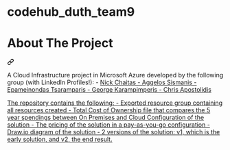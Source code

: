 # codehub_duth_team9

<h1 tabindex="-1" class="heading-element" dir="auto">About The Project</h1><a id="user-content-about-the-project" class="anchor" aria-label="Permalink: About The Project" href="#about-the-project"><svg class="octicon octicon-link" viewBox="0 0 16 16" version="1.1" width="16" height="16" aria-hidden="true"><path d="m7.775 3.275 1.25-1.25a3.5 3.5 0 1 1 4.95 4.95l-2.5 2.5a3.5 3.5 0 0 1-4.95 0 .751.751 0 0 1 .018-1.042.751.751 0 0 1 1.042-.018 1.998 1.998 0 0 0 2.83 0l2.5-2.5a2.002 2.002 0 0 0-2.83-2.83l-1.25 1.25a.751.751 0 0 1-1.042-.018.751.751 0 0 1-.018-1.042Zm-4.69 9.64a1.998 1.998 0 0 0 2.83 0l1.25-1.25a.751.751 0 0 1 1.042.018.751.751 0 0 1 .018 1.042l-1.25 1.25a3.5 3.5 0 1 1-4.95-4.95l2.5-2.5a3.5 3.5 0 0 1 4.95 0 .751.751 0 0 1-.018 1.042.751.751 0 0 1-1.042.018 1.998 1.998 0 0 0-2.83 0l-2.5 2.5a1.998 1.998 0 0 0 0 2.83Z"></path></svg></a>

A Cloud Infrastructure project in Microsoft Azure developed by the following group (with LinkedIn Profiles!):
        - <a href="https://www.linkedin.com/in/nikos-chaitas-816757321/">Nick Chaitas
        - Aggelos Sismanis
        - Epameinondas Tsaramparis
        - George Karampimperis
        - Chris Apostolidis

The repository contains the following:
        - Exported resource group containing all resources created
        - Total Cost of Ownership file that compares the 5 year spendings between On Premises and Cloud Configuration of the solution
        - The pricing of the solution in a pay-as-you-go configuration
        - Draw.io diagram of the solution
        - 2 versions of the solution: v1, which is the early solution, and v2, the end result.


